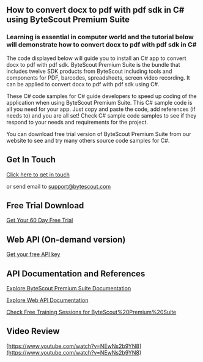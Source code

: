 ## How to convert docx to pdf with pdf sdk in C# using ByteScout Premium Suite

### Learning is essential in computer world and the tutorial below will demonstrate how to convert docx to pdf with pdf sdk in C#

The code displayed below will guide you to install an C# app to convert docx to pdf with pdf sdk. ByteScout Premium Suite is the bundle that includes twelve SDK products from ByteScout including tools and components for PDF, barcodes, spreadsheets, screen video recording. It can be applied to convert docx to pdf with pdf sdk using C#.

 These C# code samples for C# guide developers to speed up coding of the application when using ByteScout Premium Suite. This C# sample code is all you need for your app. Just copy and paste the code, add references (if needs to) and you are all set! Check C# sample code samples to see if they respond to your needs and requirements for the project.

You can download free trial version of ByteScout Premium Suite from our website to see and try many others source code samples for C#.

## Get In Touch

[Click here to get in touch](https://bytescout.zendesk.com/hc/en-us/requests/new?subject=ByteScout%20Premium%20Suite%20Question)

or send email to [support@bytescout.com](mailto:support@bytescout.com?subject=ByteScout%20Premium%20Suite%20Question) 

## Free Trial Download

[Get Your 60 Day Free Trial](https://bytescout.com/download/web-installer?utm_source=github-readme)

## Web API (On-demand version)

[Get your free API key](https://pdf.co/documentation/api?utm_source=github-readme)

## API Documentation and References

[Explore ByteScout Premium Suite Documentation](https://bytescout.com/documentation/index.html?utm_source=github-readme)

[Explore Web API Documentation](https://pdf.co/documentation/api?utm_source=github-readme)

[Check Free Training Sessions for ByteScout%20Premium%20Suite](https://academy.bytescout.com/)

## Video Review

[https://www.youtube.com/watch?v=NEwNs2b9YN8](https://www.youtube.com/watch?v=NEwNs2b9YN8)